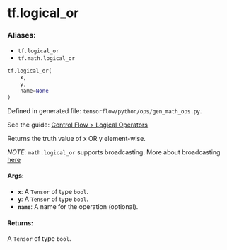 <div itemscope itemtype="http://developers.google.com/ReferenceObject">
<meta itemprop="name" content="tf.logical_or" />
</div>

# tf.logical_or

### Aliases:

* `tf.logical_or`
* `tf.math.logical_or`

``` python
tf.logical_or(
    x,
    y,
    name=None
)
```



Defined in generated file: `tensorflow/python/ops/gen_math_ops.py`.

See the guide: [Control Flow > Logical Operators](../../../api_guides/python/control_flow_ops.md#Logical_Operators)

Returns the truth value of x OR y element-wise.

*NOTE*: `math.logical_or` supports broadcasting. More about broadcasting
[here](http://docs.scipy.org/doc/numpy/user/basics.broadcasting.html)

#### Args:

* <b>`x`</b>: A `Tensor` of type `bool`.
* <b>`y`</b>: A `Tensor` of type `bool`.
* <b>`name`</b>: A name for the operation (optional).


#### Returns:

A `Tensor` of type `bool`.